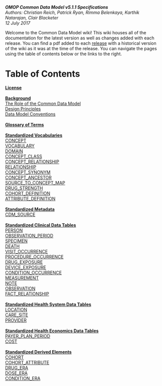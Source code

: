 ***OMOP Common Data Model v5.1.1 Specifications***
<br>*Authors: Christian Reich, Patrick Ryan, Rimma Belenkaya, Karthik Natarajan, Clair Blacketer*
<br>*12 July 2017*

Welcome to the Common Data Model wiki! This wiki houses all of the documentation for the latest version as well as changes added with each release. You can find a pdf added to each [release](https://github.com/OHDSI/CommonDataModel/releases) with a historical version of the wiki as it was at the time of the release. You can navigate the pages using the table of contents below or the links to the right.

# Table of Contents 

**[License](wiki/License)**
<br>
<br>**[Background](wiki/Background)**
<br>  [The Role of the Common Data Model](wiki/The-Role-of-the-Common-Data-Model)
<br>  [Design Principles](wiki/Design-Principles)
<br>  [Data Model Conventions](wiki/Data-Model-Conventions)
<br>
<br>**[Glossary of Terms](wiki/Glossary-of-Terms)**
<br>
<br>**[Standardized Vocabularies](wiki/Standardized-Vocabularies)**
<br>[CONCEPT](wiki/CONCEPT)
<br>[VOCABULARY](wiki/VOCABULARY)
<br>[DOMAIN](wiki/DOMAIN)
<br>[CONCEPT_CLASS](wiki/CONCEPT_CLASS)
<br>[CONCEPT_RELATIONSHIP](wiki/CONCEPT_RELATIONSHIP)
<br>[RELATIONSHIP](wiki/RELATIONSHIP)
<br>[CONCEPT_SYNONYM](wiki/CONCEPT_SYNONYM)
<br>[CONCEPT_ANCESTOR](wiki/CONCEPT_ANCESTOR)
<br>[SOURCE_TO_CONCEPT_MAP](wiki/SOURCE_TO_CONCEPT_MAP)
<br>[DRUG_STRENGTH](wiki/DRUG_STRENGTH)
<br>[COHORT_DEFINITION](wiki/COHORT_DEFINITION)
<br>[ATTRIBUTE_DEFINITION](wiki/ATTRIBUTE_DEFINITION)
<br>
<br>**[Standardized Metadata](wiki/Standardized-Metadata)**
<br>[CDM_SOURCE](wiki/CDM_SOURCE)
<br>
<br>**[Standardized Clinical Data Tables](Standardized-Clinical-Data-Tables)**
<br>[PERSON](wiki/PERSON)
<br>[OBSERVATION_PERIOD](wiki/OBSERVATION_PERIOD)
<br>[SPECIMEN](wiki/SPECIMEN)
<br>[DEATH](wiki/DEATH)
<br>[VISIT_OCCURRENCE](wiki/VISIT_OCCURRENCE)
<br>[PROCEDURE_OCCURRENCE](wiki/PROCEDURE_OCCURRENCE)
<br>[DRUG_EXPOSURE](wiki/DRUG_EXPOSURE)
<br>[DEVICE_EXPOSURE](wiki/DEVICE_EXPOSURE)
<br>[CONDITION_OCCURRENCE](wiki/CONDITION_OCCURRENCE)
<br>[MEASUREMENT](wiki/MEASUREMENT)
<br>[NOTE](wiki/NOTE)
<br>[OBSERVATION](wiki/OBSERVATION)
<br>[FACT_RELATIONSHIP](wiki/FACT_RELATIONSHIP)
<br>
<br>**[Standardized Health System Data Tables](wiki/Standardized-Health-System-Data-Tables)**
<br>[LOCATION](wiki/LOCATION)
<br>[CARE_SITE](wiki/CARE_SITE)
<br>[PROVIDER](wiki/PROVIDER)
<br>
<br>**[Standardized Health Economics Data Tables](wiki/Standardized-Health-Economics-Data-Tables)**
<br>[PAYER_PLAN_PERIOD](wiki/PAYER_PLAN_PERIOD)
<br>[COST](wiki/COST)
<br>
<br>**[Standardized Derived Elements](wiki/Standardized-Derived-Elements)**
<br>[COHORT](wiki/COHORT)
<br>[COHORT_ATTRIBUTE](wiki/COHORT_ATTRIBUTE)
<br>[DRUG_ERA](wiki/DRUG_ERA)
<br>[DOSE_ERA](wiki/DOSE_ERA)
<br>[CONDITION_ERA](wiki/CONDITION_ERA)